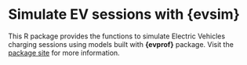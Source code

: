 # Simulate EV sessions with {evsim}

This R package provides the functions to simulate Electric Vehicles charging sessions using models built with **{evprof}** package.
Visit the [package site](https://mcanigueral.github.io/evsim/) for more information.
